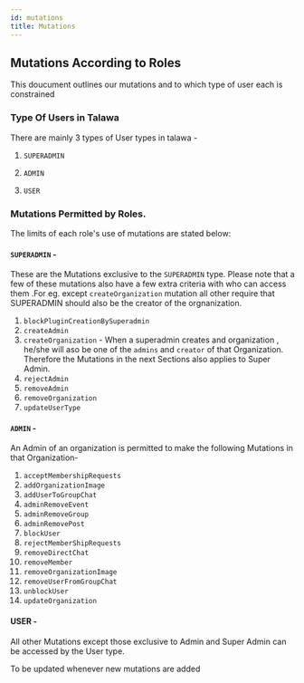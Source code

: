 ```yaml
---
id: mutations
title: Mutations
---
```


## Mutations According to Roles
This doucument outlines our mutations and to which type of user each is constrained
### Type Of Users in Talawa 

There are mainly 3 types of User types in talawa -

1. `SUPERADMIN`

2. `ADMIN`

3. `USER`

### Mutations Permitted by Roles.
The limits of each role's use of mutations are stated below:
#### `SUPERADMIN` -

These are the Mutations exclusive to the `SUPERADMIN` type. Please note that a few of these mutations also have a few extra criteria with who can access them .For eg. except `createOrganization` mutation all other require that SUPERADMIN should also be the creator of the orgnanization.

1. `blockPluginCreationBySuperadmin`
2. `createAdmin`
3. `createOrganization` - When a superadmin creates and organization , he/she will aso be one of the `admins` and `creator` of that Organization. Therefore the Mutations in the next Sections also applies to Super Admin.  
4. `rejectAdmin`
5. `removeAdmin`
6. `removeOrganization`
7. `updateUserType`

#### `ADMIN` -

An Admin of an organization is permitted to make the following Mutations in that Organization-

1. `acceptMembershipRequests`
2. `addOrganizationImage`
3. `addUserToGroupChat`
4. `adminRemoveEvent`
5. `adminRemoveGroup`
6. `adminRemovePost`
7. `blockUser`
8. `rejectMemberShipRequests`
9. `removeDirectChat`
10. `removeMember`
11. `removeOrganizationImage`
12. `removeUserFromGroupChat`
13. `unblockUser`
14. `updateOrganization`

#### USER -

All other Mutations except those exclusive to Admin and Super Admin can be accessed by the User type.

To be updated whenever new mutations are added